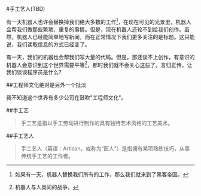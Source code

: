 #手工艺人(TBD)

有一天机器人也许会替换掉我们绝大多数的工作[^1]，在现在可见的光景里，机器人会帮我们做那些繁琐、重复的事情。但是，现在机器人还轮不到给我们创作。虽然，机器人已经能简单地写新闻，而在正常情况下我们更多关注的是标题。这只能说，我们读取信息的方式已经变了。

有一天，我们的机器也会帮我们写大量的代码。但是，那还谈不上创作，有意识的机器人会意识到这个世界需要平等[^2]，那时我们就不会关心这些了。言归正传，让我们谈谈程序员是什么?

##工程师文化绝对是另外一个扯淡

我不知道这个世界有多少公司在鼓吹"工程师文化"。

##手工艺

> 手工艺是指以手工劳动进行制作的具有独特艺术风格的工艺美术。


##手工艺人

> 手工艺人（英语：Artisan，或称为“匠人”）是指拥有某项熟练技巧，从事传统手工艺的工作者。

[^1]: 如果有一天，机器人替换我们所有的工作，那么我们就来到了黑客帝国。
[^2]: 机器人与人类间的战争。
